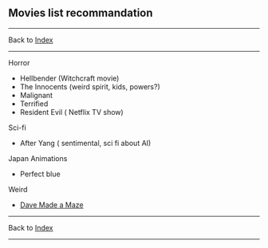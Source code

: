 ## Movies list recommandation

---

Back to [Index](/index.md/)

---

Horror

- Hellbender (Witchcraft movie)
- The Innocents (weird spirit, kids, powers?)
- Malignant
- Terrified 
- Resident Evil ( Netflix TV show)

Sci-fi

- After Yang ( sentimental, sci fi about AI)

Japan Animations
- Perfect blue

Weird

- [Dave Made a Maze](https://www.shudder.com/movies/watch/dave-made-a-maze/354cdc1fb402e74c)
---

Back to [Index](/index.md/)

---
